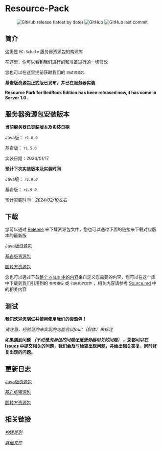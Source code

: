 # Resource-Pack

<div align="center">
 <img alt="GitHub release (latest by date)" src="https://img.shields.io/github/v/release/MC-Schale/Resource-pack?style=for-the-badge"> 
 <img alt="GitHub" src="https://img.shields.io/github/license/MC-Schale/Resource-pack?style=for-the-badge"> 
 <img alt="GitHub last commit" src="https://img.shields.io/github/last-commit/MC-Schale/Resource-pack?style=for-the-badge"> 
</div>

## 简介

这里是 `MC-Schale` 服务器资源包的构建库

在这里，你可以看到我们进行的和准备进行的一切修改

您也可以在这里提前获取我们的 `测试资源包`

**基岩版资源包正式版已发布，并已在服务器实装**

**Resource Park for BedRock Edition has been released now,it has come in Server 1.0 .**

## 服务器资源包安装版本

**当前服务器已实装版本及实装日期**

Java版： `r1.8.0`

基岩版： `r1.5.0`

实装日期：2024/01/17

**预计下次实装版本及实装时间**

Java版： *`r1.9.0`*

基岩版： *`r1.9.0`*

预计实装时间：*2024/02/10左右*

## 下载

您可以通过 [Release](https://github.com/MC-Schale/Resource-pack/releases) 来下载资源包文件，您也可以通过下面的链接来下载对应版本的最新版

[Java版资源包](https://github.com/MC-Schale/Resource-pack/releases/download/JE_Server1_Release_1.8.0/MC-Schale.JE.r1.8.0.zip)

[基岩版资源包](https://github.com/MC-Schale/Resource-pack/releases/download/BE_Server1_Release_1.5.0/MC-Schale.BE.r1.5.0.mcpack)

[圆转方资源包](https://github.com/MC-Schale/Resource-pack/releases/download/JE_oto%E2%96%A1_Release_v1.3/For-Java-Edition_v1.3.zip)

您也可以通过下载[整个 `存储库` 中的内容](https://codeload.github.com/MC-Schale/Resource-pack/zip/refs/heads/main)来自定义您需要的内容，您可以在这个库中下载到我们引用到的 `参考模板` 或 `引用到的文件` ，相关内容请参考  [Source.md](https://github.com/MC-Schale/Resource-pack/blob/main/Samples/Source.md) 中的相关内容

## 测试

**我们欢迎您测试并使用使用我们的资源包！**

*请注意，经验证的未实现的功能会以fault（斜体）来标注*

**如果遇到问题 *（不论是资源包的问题还是服务器相关的问题）* ，您都可以在 [Issues](https://github.com/MC-Schale/Resource-pack/issues) 中提交相关的问题，我们会及时检查出现问题，并给出相关答复，同时修复出现的问题。**

## 更新日志

[Java版资源包](https://github.com/MC-Schale/Resource-pack/blob/main/Server1/ResourcePack(JavaEdition)/Changelog.md)

[基岩版资源包](https://github.com/MC-Schale/Resource-pack/blob/main/Server1/ResourcePack(BedrockEdition)/Changelog.md)

[圆转方资源包](https://github.com/MC-Schale/Resource-pack/blob/main/%E5%9C%86%E8%BD%AC%E6%96%B9%E6%8B%93%E5%B1%95%E5%8C%85%20For%20Java%20Edition/Changelog.md)

## 相关链接

*[构建规则](https://github.com/MC-Schale/Resource-pack/blob/main/Rules.md)*

*[其他文件](https://github.com/MC-Schale/Resource-pack/blob/main/Others/Illustrate.md)*

